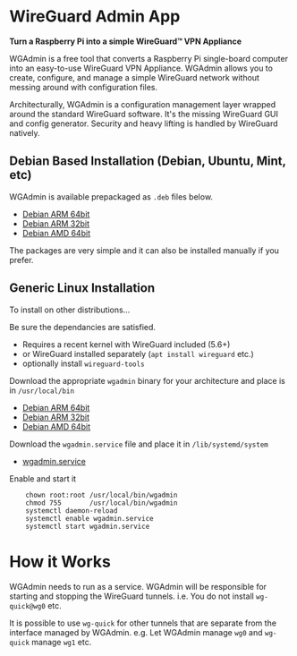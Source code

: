 # WireGuard Admin App
**Turn a Raspberry Pi into a simple WireGuard&trade; VPN Appliance**

WGAdmin is a free tool that converts a Raspberry Pi single-board computer into an easy-to-use WireGuard VPN Appliance. WGAdmin allows you to create, configure, and manage a simple WireGuard network without messing around with configuration files.

Architecturally, WGAdmin is a configuration management layer wrapped around the standard WireGuard software. It's the missing WireGuard GUI and config generator. Security and heavy lifting is handled by WireGuard natively.

## Debian Based Installation (Debian, Ubuntu, Mint, etc)

WGAdmin is available prepackaged as `.deb` files below. 
- [Debian ARM 64bit](https://dist.2ho.ca/dist/wgadmin/wgadmin_0.1.1_arm64.deb)
- [Debian ARM 32bit](https://dist.2ho.ca/dist/wgadmin/wgadmin_0.1.1_armhf.deb)
- [Debian AMD 64bit](https://dist.2ho.ca/dist/wgadmin/wgadmin_0.1.1_amd64.deb)

The packages are very simple and it can also be installed manually if you prefer.

## Generic Linux Installation

To install on other distributions...

Be sure the dependancies are satisfied.
- Requires a recent kernel with WireGuard included (5.6+)
- or WireGuard installed separately (`apt install wireguard` etc.)
- optionally install `wireguard-tools`

Download the appropriate `wgadmin` binary for your architecture and place is in `/usr/local/bin`
- [Debian ARM 64bit](https://dist.2ho.ca/dist/wgadmin/arm64/wgadmin)
- [Debian ARM 32bit](https://dist.2ho.ca/dist/wgadmin/armhf/wgadmin)
- [Debian AMD 64bit](https://dist.2ho.ca/dist/wgadmin/amd64/wgadmin)

Download the `wgadmin.service` file and place it in `/lib/systemd/system`
- [wgadmin.service](https://dist.2ho.ca/dist/wgadmin/wgadmin.service)

Enable and start it
```
    chown root:root /usr/local/bin/wgadmin
    chmod 755       /usr/local/bin/wgadmin
    systemctl daemon-reload
    systemctl enable wgadmin.service
    systemctl start wgadmin.service
```
    
# How it Works

WGAdmin needs to run as a service. WGAdmin will be responsible for starting and stopping the WireGuard tunnels. 
i.e. You do not install `wg-quick@wg0` etc. 

It is possible to use `wg-quick` for other tunnels that are separate from 
the interface managed by WGAdmin. e.g. Let WGAdmin manage `wg0` and `wg-quick` manage `wg1` etc.
  

